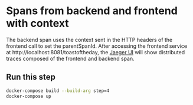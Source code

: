 # Spans from backend and frontend with context

The backend span uses the context sent in the HTTP headers of the frontend call to set the parentSpanId.
After accessing the frontend service at http://localhost:8081/toastoftheday, the [Jaeger UI](http://localhost:16686/) 
will show distributed traces composed of the frontend and backend span.

## Run this step

```sh
docker-compose build --build-arg step=4
docker-compose up
```